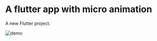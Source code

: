 # A flutter app with micro animation

A new Flutter project.

![demo](https://github.com/raj2611/Micro-Animations/blob/master/animation/microanimation.gif)

